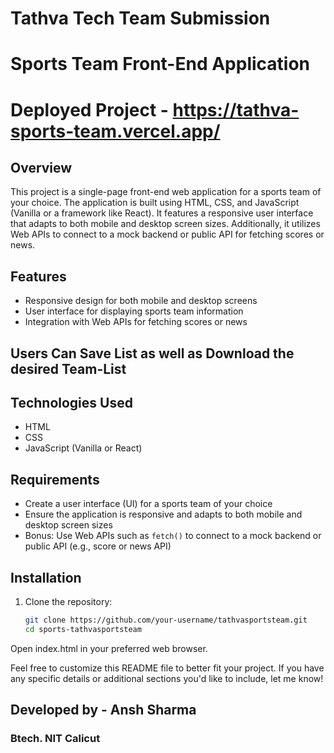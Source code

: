 # Tathva Tech Team Submission
# Sports Team Front-End Application
# Deployed Project - https://tathva-sports-team.vercel.app/

## Overview
This project is a single-page front-end web application for a sports team of your choice. The application is built using HTML, CSS, and JavaScript (Vanilla or a framework like React). It features a responsive user interface that adapts to both mobile and desktop screen sizes. Additionally, it utilizes Web APIs to connect to a mock backend or public API for fetching scores or news.

## Features
- Responsive design for both mobile and desktop screens
- User interface for displaying sports team information
- Integration with Web APIs for fetching scores or news
## Users Can Save List as well as Download the desired Team-List

## Technologies Used
- HTML
- CSS
- JavaScript (Vanilla or React)

## Requirements
- Create a user interface (UI) for a sports team of your choice
- Ensure the application is responsive and adapts to both mobile and desktop screen sizes
- Bonus: Use Web APIs such as `fetch()` to connect to a mock backend or public API (e.g., score or news API)

## Installation
1. Clone the repository:
   ```bash
   git clone https://github.com/your-username/tathvasportsteam.git
   cd sports-tathvasportsteam
Open index.html in your preferred web browser.
   
Feel free to customize this README file to better fit your project. If you have any specific details or additional sections you'd like to include, let me know!
## Developed by - Ansh Sharma
### Btech. NIT Calicut

